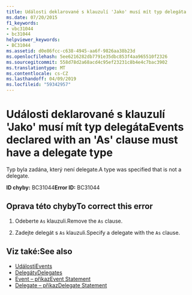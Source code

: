 ```yaml
---
title: Události deklarované s klauzulí 'Jako' musí mít typ delegáta
ms.date: 07/20/2015
f1_keywords:
- vbc31044
- bc31044
helpviewer_keywords:
- BC31044
ms.assetid: d0e86fcc-c638-4945-aa6f-9826aa38b23d
ms.openlocfilehash: 5ee6216282db7791e35dbc853f4aa965510f2326
ms.sourcegitcommit: 558d78d2a68acd4c95ef23231c8b4e4c7bac3902
ms.translationtype: MT
ms.contentlocale: cs-CZ
ms.lasthandoff: 04/09/2019
ms.locfileid: "59342957"
---
```

# <a name="events-declared-with-an-as-clause-must-have-a-delegate-type"></a><span data-ttu-id="39204-102">Události deklarované s klauzulí 'Jako' musí mít typ delegáta</span><span class="sxs-lookup"><span data-stu-id="39204-102">Events declared with an 'As' clause must have a delegate type</span></span>
<span data-ttu-id="39204-103">Typ byla zadána, který není delegate.</span><span class="sxs-lookup"><span data-stu-id="39204-103">A type was specified that is not a delegate.</span></span>  
  
 <span data-ttu-id="39204-104">**ID chyby:** BC31044</span><span class="sxs-lookup"><span data-stu-id="39204-104">**Error ID:** BC31044</span></span>  
  
## <a name="to-correct-this-error"></a><span data-ttu-id="39204-105">Oprava této chyby</span><span class="sxs-lookup"><span data-stu-id="39204-105">To correct this error</span></span>  
  
1. <span data-ttu-id="39204-106">Odeberte `As` klauzuli.</span><span class="sxs-lookup"><span data-stu-id="39204-106">Remove the `As` clause.</span></span>  
  
2. <span data-ttu-id="39204-107">Zadejte delegát s `As` klauzuli.</span><span class="sxs-lookup"><span data-stu-id="39204-107">Specify a delegate with the `As` clause.</span></span>  
  
## <a name="see-also"></a><span data-ttu-id="39204-108">Viz také:</span><span class="sxs-lookup"><span data-stu-id="39204-108">See also</span></span>

- [<span data-ttu-id="39204-109">Události</span><span class="sxs-lookup"><span data-stu-id="39204-109">Events</span></span>](../../visual-basic/programming-guide/language-features/events/index.md)
- [<span data-ttu-id="39204-110">Delegáty</span><span class="sxs-lookup"><span data-stu-id="39204-110">Delegates</span></span>](../../visual-basic/programming-guide/language-features/delegates/index.md)
- [<span data-ttu-id="39204-111">Event – příkaz</span><span class="sxs-lookup"><span data-stu-id="39204-111">Event Statement</span></span>](../../visual-basic/language-reference/statements/event-statement.md)
- [<span data-ttu-id="39204-112">Delegate – příkaz</span><span class="sxs-lookup"><span data-stu-id="39204-112">Delegate Statement</span></span>](../../visual-basic/language-reference/statements/delegate-statement.md)
